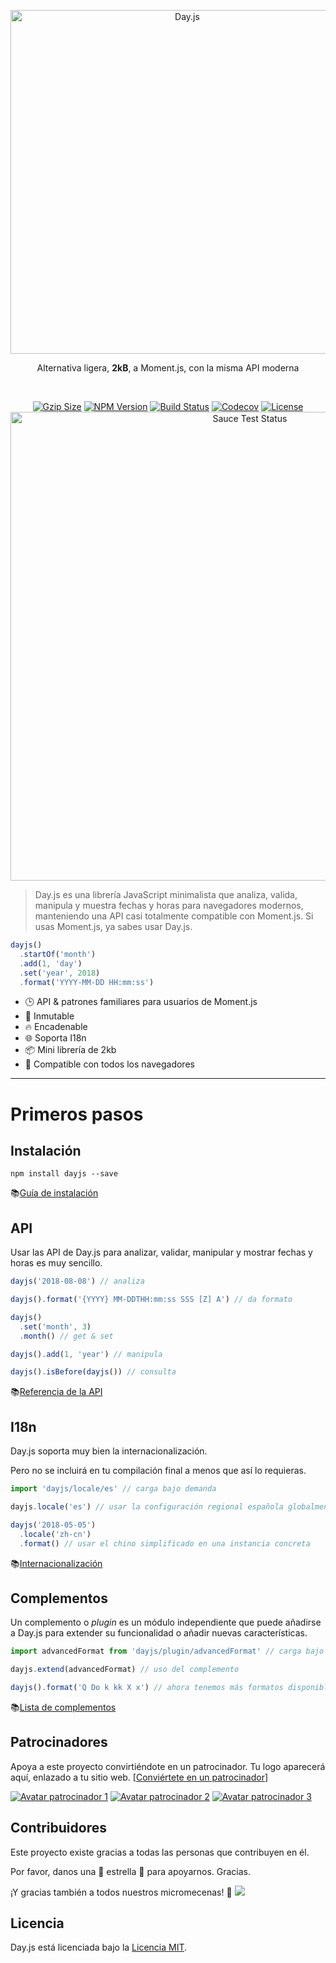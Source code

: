 <p align="center"><a href="#" target="_blank" rel="noopener noreferrer"><img width="550"
                                                                             src="https://user-images.githubusercontent.com/17680888/39081119-3057bbe2-456e-11e8-862c-646133ad4b43.png"
                                                                             alt="Day.js"></a></p>
<p align="center">Alternativa ligera, <b>2kB</b>, a Moment.js, con la misma API moderna</p>
<br>
<p align="center">
    <a href="https://unpkg.com/dayjs/dayjs.min.js"><img
            src="http://img.badgesize.io/https://unpkg.com/dayjs/dayjs.min.js?compression=gzip&style=flat-square"
            alt="Gzip Size"></a>
    <a href="https://www.npmjs.com/package/dayjs"><img src="https://img.shields.io/npm/v/dayjs.svg?style=flat-square&colorB=51C838"
                                                       alt="NPM Version"></a>
    <a href="https://travis-ci.org/iamkun/dayjs"><img
            src="https://img.shields.io/travis/iamkun/dayjs/master.svg?style=flat-square" alt="Build Status"></a>
    <a href="https://codecov.io/gh/iamkun/dayjs"><img
            src="https://img.shields.io/codecov/c/github/iamkun/dayjs/master.svg?style=flat-square" alt="Codecov"></a>
    <a href="https://github.com/iamkun/dayjs/blob/master/LICENSE"><img
            src="https://img.shields.io/badge/license-MIT-brightgreen.svg?style=flat-square" alt="License"></a>
    <br>
    <a href="https://saucelabs.com/u/dayjs">
        <img width="750" src="https://user-images.githubusercontent.com/17680888/40040137-8e3323a6-584b-11e8-9dba-bbe577ee8a7b.png" alt="Sauce Test Status">
    </a>
</p>

> Day.js es una librería JavaScript minimalista que analiza, valida, manipula y muestra fechas y horas para navegadores modernos, manteniendo una API casi totalmente compatible con Moment.js. Si usas Moment.js, ya sabes usar Day.js.

```js
dayjs()
  .startOf('month')
  .add(1, 'day')
  .set('year', 2018)
  .format('YYYY-MM-DD HH:mm:ss')
```

- 🕒 API & patrones familiares para usuarios de Moment.js
- 💪 Inmutable
- 🔥 Encadenable
- 🌐 Soporta I18n
- 📦 Mini librería de 2kb
- 👫 Compatible con todos los navegadores

---

# Primeros pasos

## Instalación

```console
npm install dayjs --save
```

📚[Guía de instalación](./Installation.md)

## API

Usar las API de Day.js para analizar, validar, manipular y mostrar fechas y horas es muy sencillo.

```javascript
dayjs('2018-08-08') // analiza

dayjs().format('{YYYY} MM-DDTHH:mm:ss SSS [Z] A') // da formato

dayjs()
  .set('month', 3)
  .month() // get & set

dayjs().add(1, 'year') // manipula

dayjs().isBefore(dayjs()) // consulta
```

📚[Referencia de la API](./API-reference.md)

## I18n

Day.js soporta muy bien la internacionalización.

Pero no se incluirá en tu compilación final a menos que así lo requieras.

```javascript
import 'dayjs/locale/es' // carga bajo demanda

dayjs.locale('es') // usar la configuración regional española globalmente

dayjs('2018-05-05')
  .locale('zh-cn')
  .format() // usar el chino simplificado en una instancia concreta
```

📚[Internacionalización](./I18n.md)

## Complementos

Un complemento o _plugin_ es un módulo independiente que puede añadirse a Day.js para extender su funcionalidad o añadir nuevas características.

```javascript
import advancedFormat from 'dayjs/plugin/advancedFormat' // carga bajo demanda

dayjs.extend(advancedFormat) // uso del complemento

dayjs().format('Q Do k kk X x') // ahora tenemos más formatos disponibles
```

📚[Lista de complementos](./Plugin.md)

## Patrocinadores

Apoya a este proyecto convirtiéndote en un patrocinador. Tu logo aparecerá aquí, enlazado a tu sitio web. [[Conviértete en un patrocinador](https://opencollective.com/dayjs#sponsor)]

[![Avatar patrocinador 1](https://opencollective.com/dayjs/sponsor/0/avatar.svg)](https://opencollective.com/dayjs/sponsor/0/website)
[![Avatar patrocinador 2](https://opencollective.com/dayjs/sponsor/1/avatar.svg)](https://opencollective.com/dayjs/sponsor/1/website)
[![Avatar patrocinador 3](https://opencollective.com/dayjs/sponsor/2/avatar.svg)](https://opencollective.com/dayjs/sponsor/2/website)

## Contribuidores

Este proyecto existe gracias a todas las personas que contribuyen en él.

Por favor, danos una 💖 estrella 💖 para apoyarnos. Gracias.

¡Y gracias también a todos nuestros micromecenas! 🙏
<a alt="Mural de avatares de micromecenas" href="https://opencollective.com/dayjs#backers" target="_blank"><img src="https://opencollective.com/dayjs/contributors.svg?width=890" /></a>

## Licencia

Day.js está licenciada bajo la [Licencia MIT](./LICENSE).
